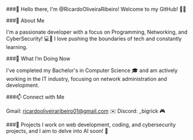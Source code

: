 ###👋 Hello there, I'm @RicardoOliveiraRibeiro! Welcome to my GitHub! 👨‍💻

###👀 About Me

I'm a passionate developer with a focus on Programming, Networking, and CyberSecurity! 💻🔐 I love pushing the boundaries of tech and constantly learning.

###🌱 What I’m Doing Now

I've completed my Bachelor's in Computer Science 🎓 and am actively working in the IT industry, focusing on network administration and development.

###📫 Connect with Me

Gmail: ricardooliveiraribeiro01@gmail.com ✉️
Discord: _bigrick 🎮

###🔭 Projects
I work on web development, coding, and cybersecurity projects, and I aim to delve into AI soon! 🚀
